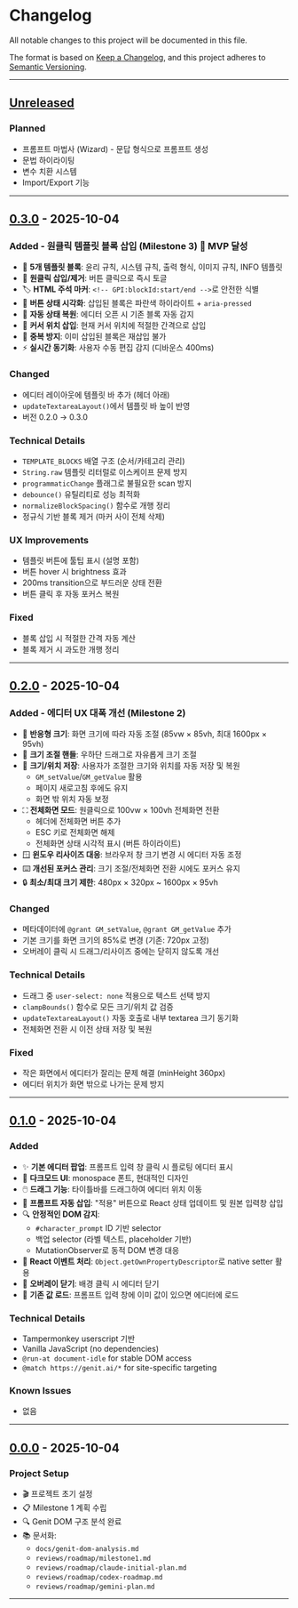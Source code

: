 # Changelog

All notable changes to this project will be documented in this file.

The format is based on [Keep a Changelog](https://keepachangelog.com/en/1.0.0/),
and this project adheres to [Semantic Versioning](https://semver.org/spec/v2.0.0.html).

---

## [Unreleased]

### Planned
- 프롬프트 마법사 (Wizard) - 문답 형식으로 프롬프트 생성
- 문법 하이라이팅
- 변수 치환 시스템
- Import/Export 기능

---

## [0.3.0] - 2025-10-04

### Added - 원클릭 템플릿 블록 삽입 (Milestone 3) 🎯 MVP 달성
- 🧩 **5개 템플릿 블록**: 윤리 규칙, 시스템 규칙, 출력 형식, 이미지 규칙, INFO 템플릿
- 🔘 **원클릭 삽입/제거**: 버튼 클릭으로 즉시 토글
- 🏷️ **HTML 주석 마커**: `<!-- GPI:blockId:start/end -->`로 안전한 식별
- 🎨 **버튼 상태 시각화**: 삽입된 블록은 파란색 하이라이트 + `aria-pressed`
- 🔄 **자동 상태 복원**: 에디터 오픈 시 기존 블록 자동 감지
- 📍 **커서 위치 삽입**: 현재 커서 위치에 적절한 간격으로 삽입
- 🚫 **중복 방지**: 이미 삽입된 블록은 재삽입 불가
- ⚡ **실시간 동기화**: 사용자 수동 편집 감지 (디바운스 400ms)

### Changed
- 에디터 레이아웃에 템플릿 바 추가 (헤더 아래)
- `updateTextareaLayout()`에서 템플릿 바 높이 반영
- 버전 0.2.0 → 0.3.0

### Technical Details
- `TEMPLATE_BLOCKS` 배열 구조 (순서/카테고리 관리)
- `String.raw` 템플릿 리터럴로 이스케이프 문제 방지
- `programmaticChange` 플래그로 불필요한 scan 방지
- `debounce()` 유틸리티로 성능 최적화
- `normalizeBlockSpacing()` 함수로 개행 정리
- 정규식 기반 블록 제거 (마커 사이 전체 삭제)

### UX Improvements
- 템플릿 버튼에 툴팁 표시 (설명 포함)
- 버튼 hover 시 brightness 효과
- 200ms transition으로 부드러운 상태 전환
- 버튼 클릭 후 자동 포커스 복원

### Fixed
- 블록 삽입 시 적절한 간격 자동 계산
- 블록 제거 시 과도한 개행 정리

---

## [0.2.0] - 2025-10-04

### Added - 에디터 UX 대폭 개선 (Milestone 2)
- 📏 **반응형 크기**: 화면 크기에 따라 자동 조절 (85vw × 85vh, 최대 1600px × 95vh)
- 📐 **크기 조절 핸들**: 우하단 드래그로 자유롭게 크기 조절
- 💾 **크기/위치 저장**: 사용자가 조절한 크기와 위치를 자동 저장 및 복원
  - `GM_setValue`/`GM_getValue` 활용
  - 페이지 새로고침 후에도 유지
  - 화면 밖 위치 자동 보정
- ⛶ **전체화면 모드**: 원클릭으로 100vw × 100vh 전체화면 전환
  - 헤더에 전체화면 버튼 추가
  - ESC 키로 전체화면 해제
  - 전체화면 상태 시각적 표시 (버튼 하이라이트)
- 🪟 **윈도우 리사이즈 대응**: 브라우저 창 크기 변경 시 에디터 자동 조정
- ⌨️ **개선된 포커스 관리**: 크기 조절/전체화면 전환 시에도 포커스 유지
- 🔒 **최소/최대 크기 제한**: 480px × 320px ~ 1600px × 95vh

### Changed
- 메타데이터에 `@grant GM_setValue`, `@grant GM_getValue` 추가
- 기본 크기를 화면 크기의 85%로 변경 (기존: 720px 고정)
- 오버레이 클릭 시 드래그/리사이즈 중에는 닫히지 않도록 개선

### Technical Details
- 드래그 중 `user-select: none` 적용으로 텍스트 선택 방지
- `clampBounds()` 함수로 모든 크기/위치 값 검증
- `updateTextareaLayout()` 자동 호출로 내부 textarea 크기 동기화
- 전체화면 전환 시 이전 상태 저장 및 복원

### Fixed
- 작은 화면에서 에디터가 잘리는 문제 해결 (minHeight 360px)
- 에디터 위치가 화면 밖으로 나가는 문제 방지

---

## [0.1.0] - 2025-10-04

### Added
- ✨ **기본 에디터 팝업**: 프롬프트 입력 창 클릭 시 플로팅 에디터 표시
- 🎨 **다크모드 UI**: monospace 폰트, 현대적인 디자인
- 🖱️ **드래그 기능**: 타이틀바를 드래그하여 에디터 위치 이동
- 🔄 **프롬프트 자동 삽입**: "적용" 버튼으로 React 상태 업데이트 및 원본 입력창 삽입
- 🔍 **안정적인 DOM 감지**:
  - `#character_prompt` ID 기반 selector
  - 백업 selector (라벨 텍스트, placeholder 기반)
  - MutationObserver로 동적 DOM 변경 대응
- 📝 **React 이벤트 처리**: `Object.getOwnPropertyDescriptor`로 native setter 활용
- 🚪 **오버레이 닫기**: 배경 클릭 시 에디터 닫기
- 💾 **기존 값 로드**: 프롬프트 입력 창에 이미 값이 있으면 에디터에 로드

### Technical Details
- Tampermonkey userscript 기반
- Vanilla JavaScript (no dependencies)
- `@run-at document-idle` for stable DOM access
- `@match https://genit.ai/*` for site-specific targeting

### Known Issues
- 없음

---

## [0.0.0] - 2025-10-04

### Project Setup
- 🎬 프로젝트 초기 설정
- 📋 Milestone 1 계획 수립
- 🔍 Genit DOM 구조 분석 완료
- 📚 문서화:
  - `docs/genit-dom-analysis.md`
  - `reviews/roadmap/milestone1.md`
  - `reviews/roadmap/claude-initial-plan.md`
  - `reviews/roadmap/codex-roadmap.md`
  - `reviews/roadmap/gemini-plan.md`

---

[Unreleased]: https://github.com/devforai-creator/genit-prompt-ide/compare/v0.3.0...HEAD
[0.3.0]: https://github.com/devforai-creator/genit-prompt-ide/releases/tag/v0.3.0
[0.2.0]: https://github.com/devforai-creator/genit-prompt-ide/releases/tag/v0.2.0
[0.1.0]: https://github.com/devforai-creator/genit-prompt-ide/releases/tag/v0.1.0
[0.0.0]: https://github.com/devforai-creator/genit-prompt-ide/releases/tag/v0.0.0
